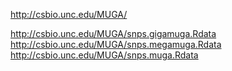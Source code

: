 http://csbio.unc.edu/MUGA/

http://csbio.unc.edu/MUGA/snps.gigamuga.Rdata
http://csbio.unc.edu/MUGA/snps.megamuga.Rdata
http://csbio.unc.edu/MUGA/snps.muga.Rdata
